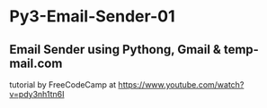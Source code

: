 # Py3-Email-Sender-01
## Email Sender using Pythong, Gmail & temp-mail.com 
tutorial by FreeCodeCamp at https://www.youtube.com/watch?v=pdy3nh1tn6I

